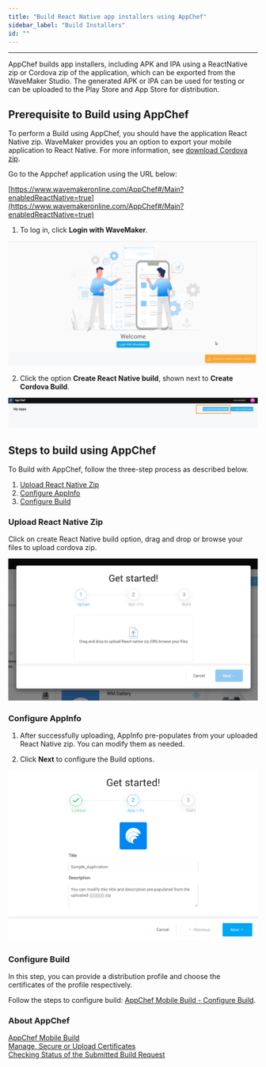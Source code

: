 ```yaml
---
title: "Build React Native app installers using AppChef"
sidebar_label: "Build Installers"
id: ""
---
```

---

AppChef builds app installers, including APK and IPA using a ReactNative zip or Cordova zip of the application, which can be exported from the WaveMaker Studio. The generated APK or IPA can be used for testing or can be uploaded to the Play Store and App Store for distribution. 

## Prerequisite to Build using AppChef

To perform a Build using AppChef, you should have the application React Native zip. WaveMaker provides you an option to export your mobile application to React Native. For more information, see [download Cordova zip](https://docs.wavemaker.com/learn/hybrid-mobile/mobile-build-manual#how-to-export-cordova-zip).

Go to the Appchef application using the URL below:

[https://www.wavemakeronline.com/AppChef#/Main?enabledReactNative=true](https://www.wavemakeronline.com/AppChef#/Main?enabledReactNative=true)

1. To log in, click **Login with WaveMaker**.

![mobile-build-appchef-login-screen](/learn/assets/mobile-build-appchef-login-screen.png)

2. Click the option **Create React Native build**, shown next to **Create Cordova Build**.

![mobile-build-appchef-native-build-option](/learn/assets/mobile-build-appchef-native-build-option.png)

## Steps to build using AppChef


To Build with AppChef, follow the three-step process as described below.

1. [Upload React Native Zip](#upload-react-native-zip)
2. [Configure AppInfo](#configure-appinfo)
3. [Configure Build](#configure-build)

### Upload React Native Zip

Click on create React Native build option, drag and drop or browse your files to upload cordova zip.

![mobile-build-appchef-upload-native-zip](/learn/assets/mobile-build-upload-react-native-zip.png)

### Configure AppInfo

1. After successfully uploading, AppInfo pre-populates from your uploaded React Native zip. You can modify them as needed.

2. Click **Next** to configure the Build options.

![mobile-build-appchef-appInfo](/learn/assets/mobile-build-appchef-appinfo-rn.png)

### Configure Build

In this step, you can provide a distribution profile and choose the certificates of the profile respectively.

Follow the steps to configure build: [AppChef Mobile Build - Configure Build](/learn/hybrid-mobile/mobile-build-appchef#configure-build).

### About AppChef

[AppChef Mobile Build](/learn/hybrid-mobile/mobile-build-appchef)  
[Manage, Secure or Upload Certificates](/learn/hybrid-mobile/mobile-build-appchef#manage-or-upload-certificates)  
[Checking Status of the Submitted Build Request](/learn/hybrid-mobile/mobile-build-appchef#checking-status-of-the-submitted-build-request)

